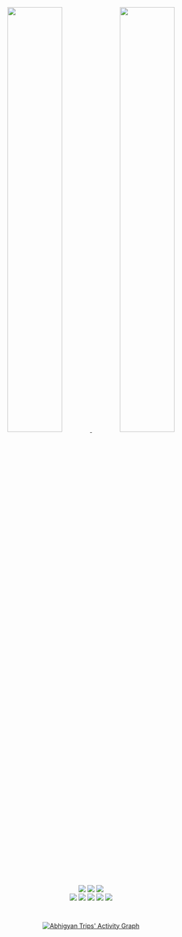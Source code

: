 <p align="center">
  <a href="https://abhigyantrips.dev/">
  <img width="49.5%" src="https://github-readme-stats.vercel.app/api?username=abhigyantrips&show_icons=true&theme=dark&hide_border=true&icon_color=f28a00" />
    <img width="49.5%" src="https://github-readme-streak-stats.herokuapp.com/?user=abhigyantrips&theme=dark&hide_border=true" />
  </a>
</p>

<br/>

<p>
</div> 
<div align="center">
  <img src="https://img.shields.io/badge/-Javascript-000?style=for-the-badge&logo=javascript&logoColor=000&labelColor=f28a00">
  <img src="https://img.shields.io/badge/-Node.JS-000?style=for-the-badge&logo=node.js&logoColor=000&labelColor=f28a00">
  <img src="https://img.shields.io/badge/-Typescript-000?style=for-the-badge&logo=typescript&logoColor=000&labelColor=f28a00">
</div>
<div align="center">
  <img src="https://img.shields.io/badge/-HTML-000?style=for-the-badge&logo=html5&logoColor=000&labelColor=f28a00">
  <img src="https://img.shields.io/badge/-CSS-000?style=for-the-badge&logo=css3&logoColor=000&labelColor=f28a00">
  <img src="https://img.shields.io/badge/-Python-000?style=for-the-badge&logo=python&logoColor=000&labelColor=f28a00">
  <img src="https://img.shields.io/badge/-React-000?style=for-the-badge&logo=react&logoColor=000&labelColor=f28a00">
  <img src="https://img.shields.io/badge/-Next.js-000?style=for-the-badge&logo=next.js&logoColor=000&labelColor=f28a00">
</p>

<br/>

[![Abhigyan Trips' Activity Graph](https://activity-graph.herokuapp.com/graph?username=abhigyantrips&hide_border=true&bg_color=151515&color=fff&line=f28a00&point=f28a00)](https://abhigyantrips.dev)